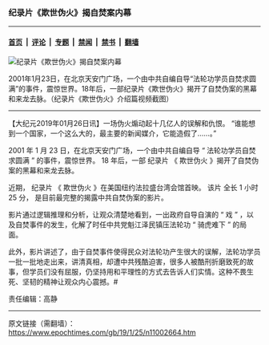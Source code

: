 ### 纪录片《欺世伪火》揭自焚案内幕

---

#### [首页](../../../..?n11002664) &nbsp;|&nbsp; [评论](../../../../../epoch-comment?n11002664) &nbsp;|&nbsp; [专题](../../../../../epoch-special?n11002664) &nbsp;|&nbsp; [禁闻](../../../../../epoch-news?n11002664) &nbsp;|&nbsp; [禁书](../../../../../books?n11002664) &nbsp;|&nbsp; [翻墙](https://github.com/gfw-breaker/nogfw/blob/master/README.md?n11002664)


<div><img alt="纪录片《欺世伪火》揭自焚案内幕" class="attachment-djy_600_400 size-djy_600_400 wp-post-image" src="https://i.epochtimes.com/assets/uploads/2019/01/2018012622-600x400.jpg"/>
<div class="caption">
 <p>
  2001年1月23日，在北京天安门广场，一个由中共自编自导“法轮功学员自焚求圆满”的事件，震惊世界。18年后，一部纪录片《欺世伪火》揭开了自焚伪案的黑幕和来龙去脉。（纪录片《欺世伪火》介绍篇视频截图）
 </p>
</div></div><hr/><div class="post_content" id="artbody" itemprop="articleBody">
 <!-- article content begin -->
 <p>
  【大纪元2019年01月26日讯】一场伪火煽动起十几亿人的误解和仇恨。
  <span class="s1">
   “谁能想到一个国家，一个这么大的，最主要的新闻媒介，它能造假了……。”
  </span>
 </p>
 <p class="p3">
  <span class="s2">
   2001
  </span>
  <span class="s1">
   年
  </span>
  <span class="s2">
   1
  </span>
  <span class="s1">
   月
  </span>
  <span class="s2">
   23
  </span>
  <span class="s1">
   日，在北京天安门广场，一个由中共自编自导
  </span>
  <span class="s2">
   “
  </span>
  <span class="s1">
   法轮功学员自焚求圆满
  </span>
  <span class="s2">
   ”
  </span>
  <span class="s1">
   的事件，震惊世界。
  </span>
  <span class="s2">
   18
  </span>
  <span class="s1">
   年后，一部
   <ok href="https://www.epochtimes.com/gb/tag/%E7%BA%AA%E5%BD%95%E7%89%87.html">
    纪录片
   </ok>
   《
   <ok href="https://www.epochtimes.com/gb/tag/%E6%AC%BA%E4%B8%96%E4%BC%AA%E7%81%AB.html">
    欺世伪火
   </ok>
   》揭开了自焚伪案的黑幕和来龙去脉。
  </span>
 </p>
 <p class="p3">
  <span class="s1">
   近期，
   <ok href="https://www.epochtimes.com/gb/tag/%E7%BA%AA%E5%BD%95%E7%89%87.html">
    纪录片
   </ok>
   《
   <ok href="https://www.epochtimes.com/gb/tag/%E6%AC%BA%E4%B8%96%E4%BC%AA%E7%81%AB.html">
    欺世伪火
   </ok>
   》在美国纽约法拉盛台湾会馆首映。
  </span>
  <span class="s1">
   该片
  </span>
  <span class="s1">
   全长
  </span>
  <span class="s2">
   1
  </span>
  <span class="s1">
   小时
  </span>
  <span class="s2">
   25
  </span>
  <span class="s1">
   分，
  </span>
  <span class="s1">
   是目前最完整的揭露中共自焚伪案的影片。
  </span>
 </p>
 <p class="p3">
  <span class="s1">
   影片通过逻辑推理和分析，让观众清楚地看到，一出政府自导自演的
  </span>
  <span class="s2">
   “
  </span>
  <span class="s1">
   戏
  </span>
  <span class="s2">
   ”
  </span>
  <span class="s1">
   ，以及自焚事件的发生，化解了时任中共党魁江泽民镇压法轮功
  </span>
  <span class="s2">
   “
  </span>
  <span class="s1">
   骑虎难下
  </span>
  <span class="s2">
   ”
  </span>
  <span class="s1">
   的局面。
  </span>
 </p>
 <p class="p3">
  <span class="s1">
   此外，影片讲述了，由于自焚事件使得民众对法轮功产生很大的误解，法轮功学员一批一批地走出来，讲清真相，却遭中共残酷迫害，很多人被酷刑折磨致死的故事，但学员们没有屈服，仍坚持用和平理性的方式去告诉人们实情。这种不畏生死、坚韧的精神让观众内心震撼。#
  </span>
 </p>
 <p>
 </p>
 <p>
  责任编辑：高静
 </p>
 <!-- article content end -->
 <div id="below_article_ad">
 </div>
</div>


---

原文链接（需翻墙）：https://www.epochtimes.com/gb/19/1/25/n11002664.htm